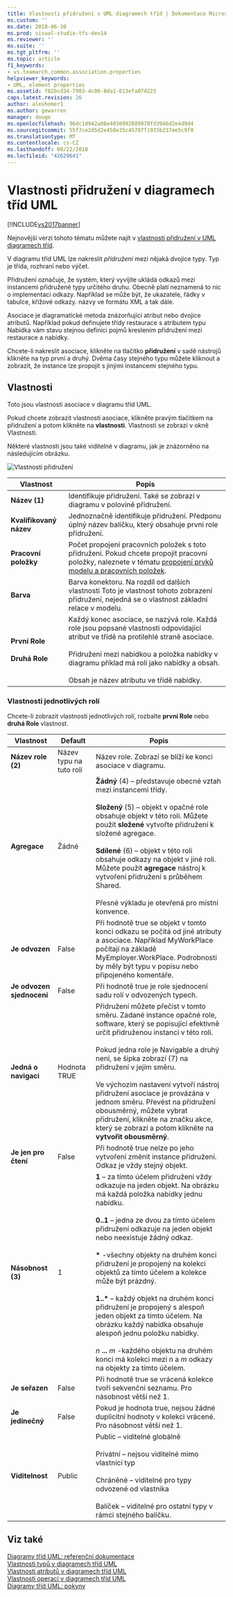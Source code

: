 ```yaml
---
title: Vlastnosti přidružení v UML diagramech tříd | Dokumentace Microsoftu
ms.custom: ''
ms.date: 2018-06-30
ms.prod: visual-studio-tfs-dev14
ms.reviewer: ''
ms.suite: ''
ms.tgt_pltfrm: ''
ms.topic: article
f1_keywords:
- vs.teamarch.common.association.properties
helpviewer_keywords:
- UML, element properties
ms.assetid: f82bcd34-7903-4c00-8da1-613efa07d223
caps.latest.revision: 26
author: alexhomer1
ms.author: gewarren
manager: douge
ms.openlocfilehash: 96dc1d942a06e4030992889970fd3946d2e4d9d4
ms.sourcegitcommit: 55f7ce2d5d2e458e35c45787f1935b237ee5c9f8
ms.translationtype: MT
ms.contentlocale: cs-CZ
ms.lasthandoff: 08/22/2018
ms.locfileid: "42629641"
---
```

# <a name="properties-of-associations-on-uml-class-diagrams"></a>Vlastnosti přidružení v diagramech tříd UML
[!INCLUDE[vs2017banner](../includes/vs2017banner.md)]

Nejnovější verzi tohoto tématu můžete najít v [vlastnosti přidružení v UML diagramech tříd](https://docs.microsoft.com/visualstudio/modeling/properties-of-associations-on-uml-class-diagrams).  
  
V diagramu tříd UML lze nakreslit *přidružení* mezi nějaká dvojice typy. Typ je třída, rozhraní nebo výčet.  
  
 Přidružení označuje, že systém, který vyvíjíte ukládá odkazů mezi instancemi přidružené typy určitého druhu. Obecně platí neznamená to nic o implementaci odkazy. Například se může být, že ukazatele, řádky v tabulce, křížové odkazy. názvy ve formátu XML a tak dále.  
  
 Asociace je diagramatické metoda znázorňující atribut nebo dvojice atributů. Například pokud definujete třídy restaurace s atributem typu Nabídka vám stavu stejnou definici pojmů kreslením přidružení mezi restaurace a nabídky.  
  
 Chcete-li nakreslit asociace, klikněte na tlačítko **přidružení** v sadě nástrojů klikněte na typ první a druhý. Dvěma časy stejného typu můžete kliknout a zobrazit, že instance lze propojit s jinými instancemi stejného typu.  
  
## <a name="properties"></a>Vlastnosti  
 Toto jsou vlastnosti asociace v diagramu tříd UML.  
  
 Pokud chcete zobrazit vlastnosti asociace, klikněte pravým tlačítkem na přidružení a potom klikněte na **vlastnosti**. Vlastnosti se zobrazí v okně Vlastnosti.  
  
 Některé vlastnosti jsou také viditelné v diagramu, jak je znázorněno na následujícím obrázku.  
  
 ![Vlastnosti přidružení](../modeling/media/uml-classprop.png "UML_ClassProp")  
  
|**Vlastnost**|Popis|  
|------------------|-----------------|  
|**Název (1)**|Identifikuje přidružení. Také se zobrazí v diagramu v polovině přidružení.|  
|**Kvalifikovaný název**|Jednoznačně identifikuje přidružení. Předponu úplný název balíčku, který obsahuje první role přidružení.|  
|**Pracovní položky**|Počet propojení pracovních položek s toto přidružení. Pokud chcete propojit pracovní položky, naleznete v tématu [propojení prvků modelu a pracovních položek](../modeling/link-model-elements-and-work-items.md).|  
|**Barva**|Barva konektoru. Na rozdíl od dalších vlastností Toto je vlastnost tohoto zobrazení přidružení, nejedná se o vlastnost základní relace v modelu.|  
|**První Role**<br /><br /> **Druhá Role**|Každý konec asociace, se nazývá role. Každá role jsou popsané vlastnosti odpovídající atribut ve třídě na protilehlé straně asociace.<br /><br /> Přidružení mezi nabídkou a položka nabídky v diagramu příklad má rolí jako nabídky a obsah.<br /><br /> Obsah je název atributu ve třídě nabídky.|  
  
### <a name="properties-of-each-role"></a>Vlastnosti jednotlivých rolí  
 Chcete-li zobrazit vlastnosti jednotlivých rolí, rozbalte **první Role** nebo **druhá Role** vlastnost.  
  
|**Vlastnost**|**Default**|Popis|  
|------------------|-----------------|-----------------|  
|**Název role (2)**|Název typu na tuto roli|Název role. Zobrazí se blíží ke konci asociace v diagramu.|  
|**Agregace**|Žádné|**Žádný** (4) – představuje obecné vztah mezi instancemi třídy.<br /><br /> **Složený** (5) – objekt v opačné role obsahuje objekt v této roli. Můžete použít **složené** vytvořte přidružení k složené agregace.<br /><br /> **Sdílené** (6) – objekt v této roli obsahuje odkazy na objekt v jiné roli. Můžete použít **agregace** nástroj k vytvoření přidružení s průběhem Shared.<br /><br /> Přesné výkladu je otevřená pro místní konvence.|  
|**Je odvozen**|False|Při hodnotě true se objekt v tomto konci odkazu se počítá od jiné atributy a asociace. Například MyWorkPlace počítají na základě MyEmployer.WorkPlace. Podrobnosti by měly být typu v popisu nebo připojeného komentáře.|  
|**Je odvozen sjednocení**|False|Při hodnotě true je role sjednocení sadu rolí v odvozených typech.|  
|**Jedná o navigaci**|Hodnota TRUE|Přidružení můžete přečíst v tomto směru. Zadané instance opačné role, software, který se popisující efektivně určit přidruženou instanci v této roli.<br /><br /> Pokud jedna role je Navigable a druhý není, se šipka zobrazí (7) na přidružení v jejím směru.<br /><br /> Ve výchozím nastavení vytvoří nástroj přidružení asociace je provázána v jednom směru. Převést na přidružení obousměrný, můžete vybrat přidružení, klikněte na značku akce, který se zobrazí a potom klikněte na **vytvořit obousměrný**.|  
|**Je jen pro čtení**|False|Při hodnotě true nelze po jeho vytvoření změnit instance přidružení. Odkaz je vždy stejný objekt.|  
|**Násobnost (3)**|1|**1** – za tímto účelem přidružení vždy odkazuje na jeden objekt. Na obrázku má každá položka nabídky jednu nabídku.<br /><br /> **0..1** – jedna ze dvou za tímto účelem přidružení odkazuje na jeden objekt nebo neexistuje žádný odkaz.<br /><br /> **\*** -všechny objekty na druhém konci přidružení je propojený na kolekci objektů za tímto účelem a kolekce může být prázdný.<br /><br /> **1..\***  – každý objekt na druhém konci přidružení je propojený s alespoň jeden objekt za tímto účelem. Na obrázku každý nabídka obsahuje alespoň jednu položku nabídky.<br /><br /> *n* **...** *m* -každého objektu na druhém konci má kolekci mezi *n* a *m* odkazy na objekty za tímto účelem.|  
|**Je seřazen**|False|Při hodnotě true se vrácená kolekce tvoří sekvenční seznamu. Pro násobnost větší než 1.|  
|**Je jedinečný**|False|Pokud je hodnota true, nejsou žádné duplicitní hodnoty v kolekci vrácené. Pro násobnost větší než 1.|  
|**Viditelnost**|Public|Public – viditelné globálně<br /><br /> Privátní – nejsou viditelné mimo vlastnící typ<br /><br /> Chráněné – viditelné pro typy odvozené od vlastníka<br /><br /> Balíček – viditelné pro ostatní typy v rámci stejného balíčku.|  
  
## <a name="see-also"></a>Viz také  
 [Diagramy tříd UML: referenční dokumentace](../modeling/uml-class-diagrams-reference.md)   
 [Vlastnosti typů v diagramech tříd UML](../modeling/properties-of-types-on-uml-class-diagrams.md)   
 [Vlastnosti atributů v diagramech tříd UML](../modeling/properties-of-attributes-on-uml-class-diagrams.md)   
 [Vlastnosti operací v diagramech tříd UML](../modeling/properties-of-operations-on-uml-class-diagrams.md)   
 [Diagramy tříd UML: pokyny](../modeling/uml-class-diagrams-guidelines.md)



